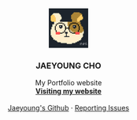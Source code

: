 <!-- PROJECT LOGO -->
<br />
<p align="center">
  <a href="https://github.com/chotravis87/jaeyoungcho">
    <img src="/jaeyoungcho/static/images/logo.jpg" alt="Logo" width="80" height="80">
  </a>

  <h3 align="center">JAEYOUNG CHO</h3>

  <p align="center">
    My Portfolio website
    <br />
    <a href="https://www.jaeyoungcho.com/"><strong>Visiting my website</strong></a>
    <br />
    <br />
    <a href="https://github.com/chotravis87/">Jaeyoung's Github</a>
    ·
    <a href="https://github.com/chotravis87/jaeyoungcho/issues">Reporting Issues</a>
  </p>
</p>
